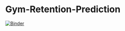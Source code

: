 # Gym-Retention-Prediction




[![Binder](https://mybinder.org/badge_logo.svg)](https://mybinder.org/v2/gh/LEAN-96/Gym-Retention-Prediction.git/HEAD?labpath=notebooks)
